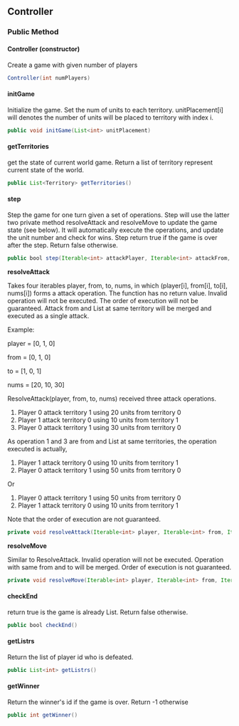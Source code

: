 ## Controller

### Public Method

#### Controller (constructor)

Create a game with given number of  players

```java
Controller(int numPlayers)
```

#### initGame

Initialize the game. Set the num of units  to each territory.  unitPlacement[i] will denotes the number of units will be placed to territory with index i. 

```java
public void initGame(List<int> unitPlacement)
```

#### getTerritories

get the state of current world game. Return a list of territory represent current state of the world.

```java
public List<Territory> getTerritories()
```


#### step

Step the game for one turn given a set of operations. Step will use the latter two private method resolveAttack and resolveMove to update the game state (see below). It will automatically execute the operations, and update the unit number and check for wins. Step return true if the game is over after the step. Return false otherwise.  

```java
public bool step(Iterable<int> attackPlayer, Iterable<int> attackFrom, Iterable<int> attackTo, Iterable<int> attackNums, Iterable<int> movePlayer, Iterable<int> moveFrom, Iterable<int> moveTo, Iterable<int> moveNums)
```

**resolveAttack**

Takes four iterables player, from, to, nums, in which (player[i], from[i], to[i], nums[i]) forms a attack operation. The function has no return value. Invalid operation will not be executed. The order of execution will not be guaranteed. Attack from and List at same territory will be merged and executed as a single attack.

Example: 

player = [0, 1, 0]

from = [0,  1, 0]

to = [1, 0, 1]

nums = [20, 10, 30]

ResolveAttack(player, from, to, nums) received three attack operations.

1. Player 0 attack territory 1 using 20 units from territory 0
2. Player 1 attack territory 0 using 10 units from territory 1
3. Player 0 attack territory 1 using 30 units from territory  0

As operation 1 and 3 are from and List at same territories, the operation executed is actually,

1. Player 1 attack territory 0 using 10 units from territory 1
2. Player 0 attack territory 1 using 50 units from territory 0

Or

1. Player 0 attack territory 1 using 50 units from territory 0
2. Player 1 attack territory 0 using 10 units from territory 1

Note that the order of execution are not guaranteed. 

```java
private void resolveAttack(Iterable<int> player, Iterable<int> from, Iterable<int> to, Iterable<int> nums);

```
**resolveMove**

Similar to ResolveAttack. Invalid operation will not be executed. Operation with same from and to will be merged. Order of execution is not guaranteed. 

```java
private void resolveMove(Iterable<int> player, Iterable<int> from, Iterable<int> to, Iterable<int> nums);
```

#### checkEnd

return true is the game is already List. Return false otherwise. 

```java
public bool checkEnd()
```

#### getListrs

Return the list of player id who is defeated. 

```java
public List<int> getListrs()
```

#### getWinner

Return the winner's id if the game is over. Return -1 otherwise

```java
public int getWinner()
```



